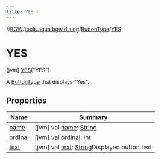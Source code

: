 ```yaml
---
title: YES -
---
```

//[BGW](../../../../index.md)/[tools.aqua.bgw.dialog](../../index.md)/[ButtonType](../index.md)/[YES](index.md)



# YES  
 [jvm] [YES](index.md)("YES")  


A [ButtonType](../index.md) that displays "Yes".

   


## Properties  
  
|  Name |  Summary | 
|---|---|
| <a name="tools.aqua.bgw.dialog/ButtonType.YES/name/#/PointingToDeclaration/"></a>[name](name.md)| <a name="tools.aqua.bgw.dialog/ButtonType.YES/name/#/PointingToDeclaration/"></a> [jvm] val [name](name.md): [String](https://kotlinlang.org/api/latest/jvm/stdlib/kotlin/-string/index.html)   <br>|
| <a name="tools.aqua.bgw.dialog/ButtonType.YES/ordinal/#/PointingToDeclaration/"></a>[ordinal](ordinal.md)| <a name="tools.aqua.bgw.dialog/ButtonType.YES/ordinal/#/PointingToDeclaration/"></a> [jvm] val [ordinal](ordinal.md): [Int](https://kotlinlang.org/api/latest/jvm/stdlib/kotlin/-int/index.html)   <br>|
| <a name="tools.aqua.bgw.dialog/ButtonType.YES/text/#/PointingToDeclaration/"></a>[text](text.md)| <a name="tools.aqua.bgw.dialog/ButtonType.YES/text/#/PointingToDeclaration/"></a> [jvm] val [text](text.md): [String](https://kotlinlang.org/api/latest/jvm/stdlib/kotlin/-string/index.html)Displayed button text   <br>|

